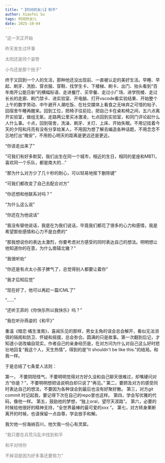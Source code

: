 ```yaml
---
title: "【时间的女儿】和平"
author: Xiaofei Su
tags: 时间的女儿
date: 2025-10-04
---
```


<div style="color:gray;">

“这一天正开始

昨天发生过坏事

太阳还是同个姿势

小鸟还是那个拍子”

</div>

终于又回到一个人的生活，那种他还没出现前、一直被认定的美好生活。早睡、早起、刷牙、洗脸、穿衣服、穿鞋、找学生卡、下楼梯、刷卡、出门、抬头看到“百年南开公能日新”的横幅标语、走进餐厅、买早餐、走过小广场、进学院楼、走过长长的走廊、刷门禁卡、进实验室、开电脑、打开vscode看实验结果、开始整个上午的数字劳动、中午避开人潮吃饭、在社交媒体上看食之无味弃之可惜的帖子、回宿舍午睡再醒来。回到工位，把椅子往前拉，把自己卡在桌和椅之间，五六点离开实验室，做组无氧，走路两公里买冰激凌，七点回到实验室，和同门评论起什么人什么事。十点，回到宿舍，洗澡、刷牙、关灯、上床、开始失眠。不用记挂着今天的夕阳和月亮有没有分享给某人，不用因为想了解去编造各种话题，不用念念不忘地打出“晚安”，不用担心明天的距离是更远还是更近。


“你该走出来了”

“可我们有好多默契，我们出生在同一个城市，相近的生日，相同的星座和MBTI，喜欢同一个乐队，都是南大的...”

“那为什么对方少了几十秒的耐心，可以轻易地按下删除键”

“可我们都改变了自己去配合对方”

“你还想和他联系对吗？”

“为什么这么说”

“你还在为他说话”

“我没有替他说话，我是在为我们说话，毕竟我们都花了很多的心力和感情，我是希望那些感情和心力不是白费的”

“那我想说你的表达太激烈，你要考虑对方感受的同时表达自己的想法。明明想让他知道你的在意，为什么南辕北辙？”

“我很听劝”

“你还是有点太小孩子脾气了，总觉得别人都要让着你”

“我才后知后觉”

“现在好了，他可以再赶一篇ICML了”

“......”

“还听王菲的《你快乐所以我快乐》吗？”

“我在听孙燕姿的《和平》”


重温《暗恋·橘生淮南》，喜闻乐见的那样，男女主角的误会总会解开，看似无法消弭的隔阂和防卫、怀疑和摇摆，总会弥合。圆满的只是故事。第一次翻到后记，才知道小说改编自现实，作者自己的亲身经历是，在对方问为什么对自己这么好时悲壮地回复“我这个人，天生热情”，得到的是"It shouldn't be like this."的结局。和我一样。


于是总结了七条爱人法则：

第一， 不要阴阳怪气，不要明明觉得对方好久没和自己聊天很难过，却嘴硬问对方“你是？”，不要明明想把话说明白却只说了“再见。”
第二，要顾及对方的感受同时表达自己的想法，不要因为各种误会到最后也没有好聚好散。
第三，对方git commit 时记起我，要记得下次在自己的repo里也这样。
第四，学会写优雅的代码，像他一样。
第五，鼓励他的梦想，“独上oral，望尽天涯路”。
第六，必要的时候给他很好的精神支持，“全世界最棒的最可爱的xxx ”。
第七，对方转身果断离开的时候，也请保留一点自尊，学会放手和解。



我欠他一份海纳百川，他欠我一份心有灵犀。

<div style="color:gray;">
“我只要在兵荒马乱中找到和平

和平对待你

不掉泪是因为好多事还要努力”
</div>
